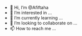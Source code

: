 - 👋 Hi, I’m @Afiftaha
- 👀 I’m interested in ...
- 🌱 I’m currently learning ...
- 💞️ I’m looking to collaborate on ...
- 📫 How to reach me ...

<!---
Afiftaha/Afiftaha is a ✨ special ✨ repository because its `README.md` (this file) appears on your GitHub profile.
You can click the Preview link to take a look at your changes.
--->
